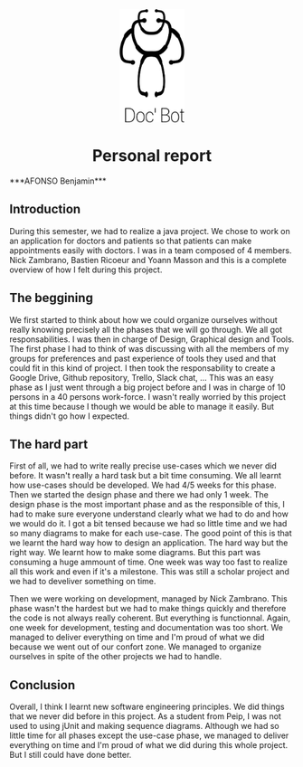 <center><img src="img/DocBot.png" height="200px"/></center>
<center><h1>Personal report</h1></center>
***AFONSO Benjamin***

## Introduction

During this semester, we had to realize a java project. We chose to work on an application for doctors and patients so that patients can make appointments easily with doctors. I was in a team composed of 4 members. Nick Zambrano, Bastien Ricoeur and Yoann Masson and this is a complete overview of how I felt during this project.

## The beggining

We first started to think about how we could organize ourselves without really knowing precisely all the phases that we will go through. We all got responsabilities. I was then in charge of Design, Graphical design and Tools. The first phase I had to think of was discussing with all the members of my groups for preferences and past experience of tools they used and that could fit in this kind of project. I then took the responsability to create a Google Drive, Github repository, Trello, Slack chat, ... This was an easy phase as I just went through a big project before and I was in charge of 10 persons in a 40 persons work-force.
    I wasn't really worried by this project at this time because I though we would be able to manage it easily. But things didn't go how I expected.

## The hard part

First of all, we had to write really precise use-cases which we never did before. It wasn't really a hard task but a bit time consuming. We all learnt how use-cases should be developed. We had 4/5 weeks for this phase. Then we started the design phase and there we had only 1 week. The design phase is the most important phase and as the responsible of this, I had to make sure everyone understand clearly what we had to do and how we would do it. I got a bit tensed because we had so little time and we had so many diagrams to make for each use-case. The good point of this is that we learnt the hard way how to design an application. The hard way but the right way. We learnt how to make some diagrams. But this part was consuming a huge ammount of time. One week was way too fast to realize all this work and even if it's a milestone. This was still a scholar project and we had to develiver something on time. 

Then we were working on development, managed by Nick Zambrano. This phase wasn't the hardest but we had to make things quickly and therefore the code is not always really coherent. But everything is functionnal. Again, one week for development, testing and documentation was too short. We managed to deliver everything on time and I'm proud of what we did because we went out of our confort zone. We managed to organize ourselves in spite of the other projects we had to handle.

## Conclusion

Overall, I think I learnt new software engineering principles. We did things that we never did before in this project. As a student from Peip, I was not used to using jUnit and making sequence diagrams. Although we had so little time for all phases except the use-case phase, we managed to deliver everything on time and I'm proud of what we did during this whole project. But I still could have done better. 
